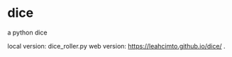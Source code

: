 # dice
a python dice

local version: dice_roller.py
web version: https://leahcimto.github.io/dice/ .
